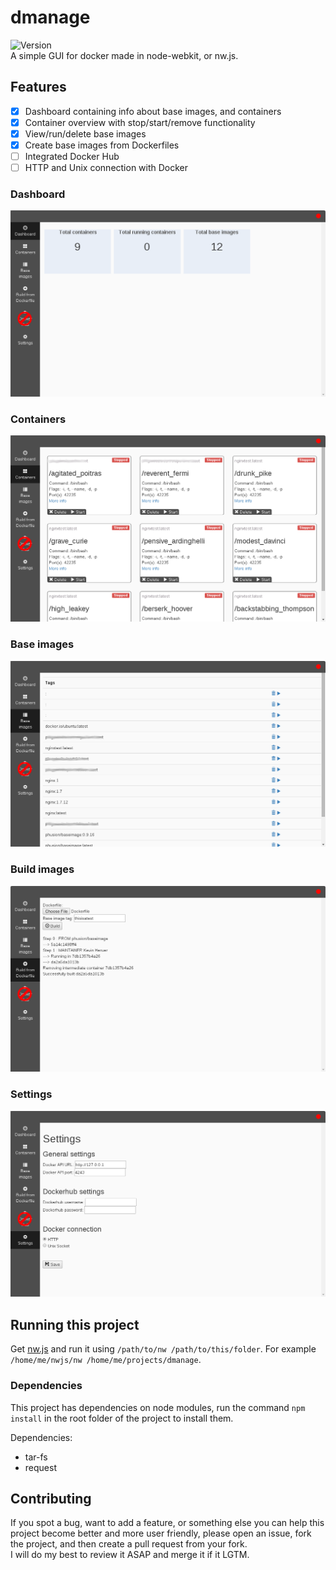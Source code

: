 # dmanage
![Version](https://img.shields.io/badge/Version-0.5.0-blue.svg)  
A simple GUI for docker made in node-webkit, or nw.js.

## Features
- [x] Dashboard containing info about base images, and containers
- [x] Container overview with stop/start/remove functionality
- [x] View/run/delete base images
- [x] Create base images from Dockerfiles
- [ ] Integrated Docker Hub
- [ ] HTTP and Unix connection with Docker

### Dashboard
![Dashboard](common/images/interface/dashboard.png?raw=true)
### Containers
![Containers](common/images/interface/containers.png?raw=true)
### Base images
![Base images](common/images/interface/base-images.png?raw=true)
### Build images
![Build images](common/images/interface/build-image.png?raw=true)
### Settings
![Settings](common/images/interface/settings.png?raw=true)

## Running this project
Get [nw.js](https://github.com/nwjs/nw.js) and run it using `/path/to/nw /path/to/this/folder`.
For example `/home/me/nwjs/nw /home/me/projects/dmanage`.

### Dependencies
This project has dependencies on node modules, run the command `npm install` in the root folder of
the project to install them.

Dependencies:

- tar-fs
- request

## Contributing
If you spot a bug, want to add a feature, or something else you can help this project become better
and more user friendly, please open an issue, fork the project, and then create a pull request from
your fork.  
I will do my best to review it ASAP and merge it if it LGTM.
